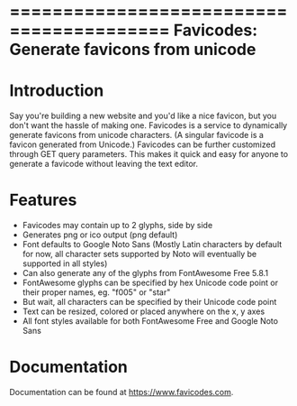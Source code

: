 =========================================
Favicodes: Generate favicons from unicode
=========================================


Introduction
===============

Say you're building a new website and you'd like a nice favicon, but you don't
want the hassle of making one. Favicodes is a service to dynamically generate favicons from unicode characters. 
(A singular favicode is a favicon generated from Unicode.) Favicodes can be further 
customized through GET query parameters. This makes it quick and easy for 
anyone to generate a favicode without leaving the text editor.

Features
========

- Favicodes may contain up to 2 glyphs, side by side
- Generates png or ico output (png default)
- Font defaults to Google Noto Sans (Mostly Latin characters by default for now, all character sets supported by Noto will eventually be supported in all styles)
- Can also generate any of the glyphs from FontAwesome Free 5.8.1
- FontAwesome glyphs can be specified by hex Unicode code point or their proper names, eg. "f005" or "star"
- But wait, all characters can be specified by their Unicode code point
- Text can be resized, colored or placed anywhere on the x, y axes
- All font styles available for both FontAwesome Free and Google Noto Sans

Documentation
=============

Documentation can be found at https://www.favicodes.com.
